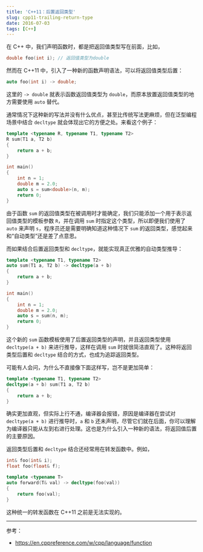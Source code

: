 ```yaml
---
title: 'C++11：后置返回类型'
slug: cpp11-trailing-return-type
date: 2016-07-03
tags: [C++]
---
```


在 C++ 中，我们声明函数时，都是把返回值类型写在前面，比如，

```c++
double foo(int i); // 返回值类型为double
```

然而在 C++11 中，引入了一种新的函数声明语法，可以将返回值类型后置：

```c++
auto foo(int i) -> double;
```

这里的 `-> double` 就表示函数返回值类型为 `double`，而原本放置返回值类型的地方需要使用 `auto` 替代。

通常情况下这种新的写法并没有什么优点，甚至比传统写法更麻烦，但在泛型编程场景中结合 `decltype` 就会体现出它的方便之处。来看这个例子：

```c++
template <typename R, typename T1, typename T2>
R sum(T1 a, T2 b)
{
    return a + b;
}

int main()
{
    int n = 1;
    double m = 2.0;
    auto s = sum<double>(n, m);
    return 0;
}
```

由于函数 `sum` 的返回值类型在被调用时才能确定，我们只能添加一个用于表示返回值类型的模板参数 `R`，并在调用 `sum` 时指定这个类型，所以即便我们使用了 `auto` 来声明 `s`，程序员还是需要明确知道这种情况下 `sum` 的返回类型，感觉起来和“自动类型”还是差了点意思。

而如果结合后置返回类型和 `decltype`，就能实现真正优雅的自动类型推导：

```c++
template <typename T1, typename T2>
auto sum(T1 a, T2 b) -> decltype(a + b)
{
    return a + b;
}

int main()
{
    int n = 1;
    double m = 2.0;
    auto s = sum(n, m);
    return 0;
}
```

这个新的 `sum` 函数模板使用了后置返回类型的声明，并且返回类型使用 `decltype(a + b)` 来进行推导，这样在调用 `sum` 时就很简洁直观了。这种将返回类型后置和 `decltype` 结合的方式，也成为追踪返回类型。

可能有人会问，为什么不直接像下面这样写，岂不是更加简单：

```c++
template <typename T1, typename T2>
decltype(a + b) sum(T1 a, T2 b)
{
    return a + b;
}
```

确实更加直观，但实际上行不通，编译器会报错，原因是编译器在尝试对 `decltype(a + b)` 进行推导时，`a` 和 `b` 还未声明，尽管它们就在后面，你可以理解为编译器只能从左到右进行处理。这也是为什么引入一种新的语法，将返回值后置的主要原因。

返回类型后置和 `decltype` 结合还经常用在转发函数中。例如，

```c++
int& foo(int& i);
float foo(float& f);

template <typename T>
auto forward(T& val) -> decltype(foo(val))
{
    return foo(val);
}
```

这种统一的转发函数在 C++11 之前是无法实现的。

---

参考：

- https://en.cppreference.com/w/cpp/language/function
